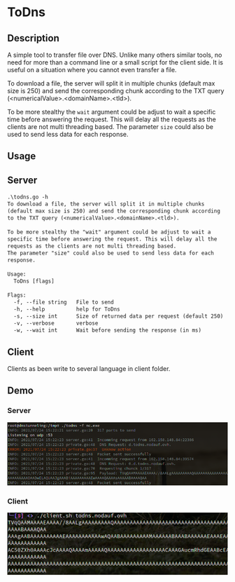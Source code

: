 # ToDns

## Description
A simple tool to transfer file over DNS. 
Unlike many others similar tools, no need for more than a command line or a small script for the client side. It is useful on a situation where you cannot even transfer a file.

To download a file, the server will split it in multiple chunks (default max size is 250) and send the corresponding chunk according to the TXT query (\<numericalValue\>.\<domainName\>.\<tld\>).

To be more stealthy the `wait` argument could be adjust to wait a specific time before answering the request. This will delay all the requests as the clients are not multi threading based. The parameter `size` could also be used to send less data for each response.

## Usage

## Server
```
.\todns.go -h
To download a file, the server will split it in multiple chunks (default max size is 250) and send the corresponding chunk according to the TXT query (<numericalValue>.<domainName>.<tld>).

To be more stealthy the "wait" argument could be adjust to wait a specific time before answering the request. This will delay all the requests as the clients are not multi threading based.
The parameter "size" could also be used to send less data for each response.

Usage:
  ToDns [flags]

Flags:
  -f, --file string   File to send
  -h, --help          help for ToDns
  -s, --size int      Size of returned data per request (default 250)
  -v, --verbose       verbose
  -w, --wait int      Wait before sending the response (in ms)
```

## Client
Clients as been write to several language in client folder.

## Demo

### Server

![Screenshot of todns on server ](./images/server.png)

### Client

![Screenshot of todns on client ](./images/client.png)